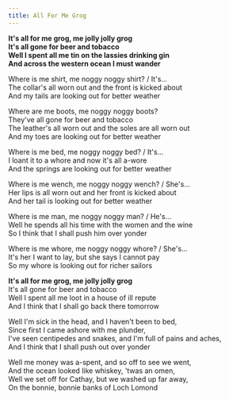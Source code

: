 ```yaml
---
title: All For Me Grog  
---  
```

  
**It's all for me grog, me jolly jolly grog**  
**It's all gone for beer and tobacco**  
**Well I spent all me tin on the lassies drinking gin**  
**And across the western ocean I must wander**  
  
Where is me shirt, me noggy noggy shirt? / It's…  
The collar's all worn out and the front is kicked about  
And my tails are looking out for better weather  
  
Where are me boots, me noggy noggy boots?  
They've all gone for beer and tobacco  
The leather's all worn out and the soles are all worn out  
And my toes are looking out for better weather  
  
Where is me bed, me noggy noggy bed? / It's…  
I loant it to a whore and now it's all a-wore  
And the springs are looking out for better weather  
  
Where is me wench, me noggy noggy wench? / She's…  
Her lips is all worn out and her front is kicked about  
And her tail is looking out for better weather  
  
Where is me man, me noggy noggy man? / He's…  
Well he spends all his time with the women and the wine  
So I think that I shall push him over yonder  
  
Where is me whore, me noggy noggy whore? / She's…  
It's her I want to lay, but she says I cannot pay  
So my whore is looking out for richer sailors  
  
  
**It's all for me grog, me jolly jolly grog**  
It's all gone for beer and tobacco  
Well I spent all me loot in a house of ill repute  
And I think that I shall go back there tomorrow  
  
Well I'm sick in the head, and I haven't been to bed,  
Since first I came ashore with me plunder,  
I've seen centipedes and snakes, and I'm full of pains and aches,  
And I think that I shall push out over yonder  
  
Well me money was a-spent, and so off to see we went,  
And the ocean looked like whiskey, 'twas an omen,  
Well we set off for Cathay, but we washed up far away,  
On the bonnie, bonnie banks of Loch Lomond  